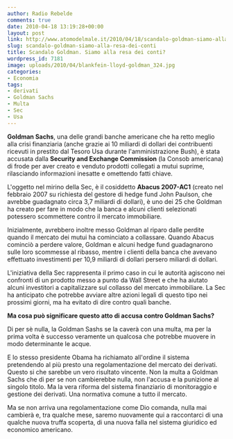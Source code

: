 ```yaml
---
author: Radio Rebelde
comments: true
date: 2010-04-18 13:19:28+00:00
layout: post
link: http://www.atomodelmale.it/2010/04/18/scandalo-goldman-siamo-alla-resa-dei-conti/
slug: scandalo-goldman-siamo-alla-resa-dei-conti
title: Scandalo Goldman. Siamo alla resa dei conti?
wordpress_id: 7181
image: uploads/2010/04/blankfein-lloyd-goldman_324.jpg
categories:
- Economia
tags:
- derivati
- Goldman Sachs
- Multa
- Sec
- Usa
---
```


**Goldman Sachs**, una delle grandi banche americane che ha retto meglio alla crisi finanziaria (anche grazie ai 10 miliardi di dollari dei contribuenti ricevuti in prestito dal Tesoro Usa durante l'amministrazione Bush), è stata accusata dalla **Security and Exchange Commission** (la Consob americana) di frode per aver creato e venduto prodotti collegati a mutui suprime, rilasciando informazioni inesatte e omettendo fatti chiave.

L'oggetto nel mirino della Sec, è il cosiddetto **Abacus 2007-AC1** (creato nel febbraio 2007 su richiesta del gestore di hedge fund John Paulson, che avrebbe guadagnato circa 3,7 miliardi di dollari), è uno dei 25 che Goldman ha creato per fare in modo che la banca e alcuni clienti selezionati potessero scommettere contro il mercato immobiliare.

Inizialmente, avrebbero inoltre messo Goldman al riparo dalle perdite quando il mercato dei mutui ha cominciato a collassare. Quando Abacus cominciò a perdere valore, Goldman e alcuni hedge fund guadagnarono sulle loro scommesse al ribasso, mentre i clienti della banca che avevano effettuato investimenti per 10,9 miliardi di dollari persero miliardi di dollari.

L'iniziativa della Sec rappresenta il primo caso in cui le autorità agiscono nei confronti di un prodotto messo a punto da Wall Street e che ha aiutato alcuni investitori a capitalizzare sul collasso del mercato immobiliare. La Sec ha anticipato che potrebbe avviare altre azioni legali di questo tipo nei prossimi giorni, ma ha evitato di dire contro quali banche.

**Ma cosa può significare questo atto di accusa contro Goldman Sachs?**

Di per sè nulla, la Goldman Sashs se la caverà con una multa, ma per la prima volta è successo veramente un qualcosa che potrebbe muovere in modo determinante le acque.

E lo stesso presidente Obama ha richiamato all'ordine il sistema pretendendo al più presto una regolamentazione del mercato dei derivati. Questo si che sarebbe un vero risultato vincente. Non la multa a Goldman Sachs che di per se non cambierebbe nulla, non l'accusa e la punizione al singolo titolo. Ma la vera riforma del sistema finanziario di monitoraggio e gestione dei derivati. Una normativa comune a tutto il mercato.

Ma se non arriva una regolamentazione come Dio comanda, nulla mai cambierà e, tra qualche mese, saremo nuovamente qui a raccontarci di una qualche nuova truffa scoperta, di una nuova falla nel sistema giuridico ed economico americano.
